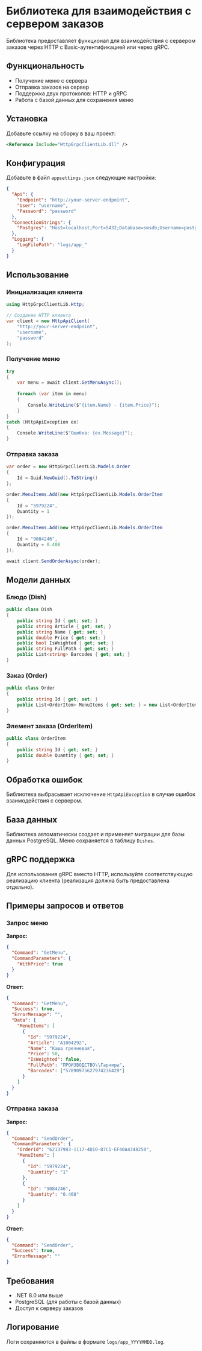 # Библиотека для взаимодействия с сервером заказов

Библиотека предоставляет функционал для взаимодействия с сервером заказов через HTTP с Basic-аутентификацией или через gRPC.

## Функциональность
- Получение меню с сервера
- Отправка заказов на сервер
- Поддержка двух протоколов: HTTP и gRPC
- Работа с базой данных для сохранения меню

## Установка

Добавьте ссылку на сборку в ваш проект:

```xml
<Reference Include="HttpGrpcClientLib.dll" />
```

## Конфигурация

Добавьте в файл `appsettings.json` следующие настройки:

```json
{
  "Api": {
    "Endpoint": "http://your-server-endpoint",
    "User": "username",
    "Password": "password"
  },
  "ConnectionStrings": {
    "Postgres": "Host=localhost;Port=5432;Database=smsdb;Username=postgres;Password=password"
  },
  "Logging": {
    "LogFilePath": "logs/app_"
  }
}
```

## Использование

### Инициализация клиента

```csharp
using HttpGrpcClientLib.Http;

// Создание HTTP клиента
var client = new HttpApiClient(
    "http://your-server-endpoint",
    "username",
    "password"
);
```

### Получение меню

```csharp
try
{
    var menu = await client.GetMenuAsync();
    
    foreach (var item in menu)
    {
        Console.WriteLine($"{item.Name} - {item.Price}");
    }
}
catch (HttpApiException ex)
{
    Console.WriteLine($"Ошибка: {ex.Message}");
}
```

### Отправка заказа

```csharp
var order = new HttpGrpcClientLib.Models.Order 
{ 
    Id = Guid.NewGuid().ToString() 
};

order.MenuItems.Add(new HttpGrpcClientLib.Models.OrderItem 
{ 
    Id = "5979224", 
    Quantity = 1 
});

order.MenuItems.Add(new HttpGrpcClientLib.Models.OrderItem 
{ 
    Id = "9084246", 
    Quantity = 0.408 
});

await client.SendOrderAsync(order);
```

## Модели данных

### Блюдо (Dish)

```csharp
public class Dish
{
    public string Id { get; set; }
    public string Article { get; set; }
    public string Name { get; set; }
    public double Price { get; set; }
    public bool IsWeighted { get; set; }
    public string FullPath { get; set; }
    public List<string> Barcodes { get; set; }
}
```

### Заказ (Order)

```csharp
public class Order
{
    public string Id { get; set; }
    public List<OrderItem> MenuItems { get; set; } = new List<OrderItem>();
}
```

### Элемент заказа (OrderItem)

```csharp
public class OrderItem
{
    public string Id { get; set; }
    public double Quantity { get; set; }
}
```

## Обработка ошибок

Библиотека выбрасывает исключение `HttpApiException` в случае ошибок взаимодействия с сервером.

## База данных

Библиотека автоматически создает и применяет миграции для базы данных PostgreSQL. Меню сохраняется в таблицу `Dishes`.

## gRPC поддержка

Для использования gRPC вместо HTTP, используйте соответствующую реализацию клиента (реализация должна быть предоставлена отдельно).

## Примеры запросов и ответов

### Запрос меню

**Запрос:**
```json
{
  "Command": "GetMenu",
  "CommandParameters": {
    "WithPrice": true
  }
}
```

**Ответ:**
```json
{
  "Command": "GetMenu",
  "Success": true,
  "ErrorMessage": "",
  "Data": {
    "MenuItems": [
      {
        "Id": "5979224",
        "Article": "A1004292",
        "Name": "Каша гречневая",
        "Price": 50,
        "IsWeighted": false,
        "FullPath": "ПРОИЗВОДСТВО\\Гарниры",
        "Barcodes": ["57890975627974236429"]
      }
    ]
  }
}
```

### Отправка заказа

**Запрос:**
```json
{
  "Command": "SendOrder",
  "CommandParameters": {
    "OrderId": "62137983-1117-4D10-87C1-EF40A4348250",
    "MenuItems": [
      {
        "Id": "5979224",
        "Quantity": "1"
      },
      {
        "Id": "9084246",
        "Quantity": "0.408"
      }
    ]
  }
}
```

**Ответ:**
```json
{
  "Command": "SendOrder",
  "Success": true,
  "ErrorMessage": ""
}
```

## Требования

- .NET 8.0 или выше
- PostgreSQL (для работы с базой данных)
- Доступ к серверу заказов

## Логирование

Логи сохраняются в файлы в формате `logs/app_YYYYMMDD.log`.
